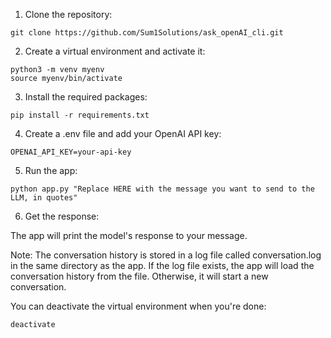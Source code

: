1. Clone the repository:


```
git clone https://github.com/Sum1Solutions/ask_openAI_cli.git
```

2. Create a virtual environment and activate it:

```
python3 -m venv myenv
source myenv/bin/activate
```

3. Install the required packages:

```
pip install -r requirements.txt
```

4. Create a .env file and add your OpenAI API key:

```
OPENAI_API_KEY=your-api-key
```

5. Run the app:

```
python app.py "Replace HERE with the message you want to send to the LLM, in quotes"
```


6. Get the response:

The app will print the model's response to your message.

Note: The conversation history is stored in a log file called conversation.log in the same directory as the app. If the log file exists, the app will load the conversation history from the file. Otherwise, it will start a new conversation.

You can deactivate the virtual environment when you're done:

```
deactivate
```